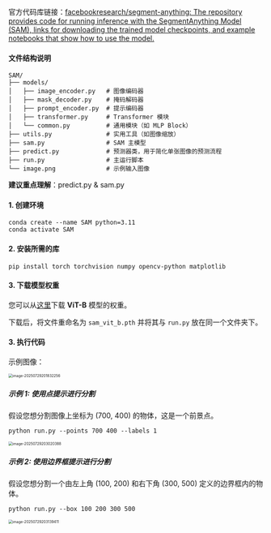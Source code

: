 官方代码库链接：[facebookresearch/segment-anything: The repository provides code for running inference with the SegmentAnything Model (SAM), links for downloading the trained model checkpoints, and example notebooks that show how to use the model.](https://github.com/facebookresearch/segment-anything)

#### 文件结构说明

```
SAM/
├── models/
│   ├── image_encoder.py   # 图像编码器
│   ├── mask_decoder.py    # 掩码解码器
│   ├── prompt_encoder.py  # 提示编码器
│   ├── transformer.py     # Transformer 模块
│   └── common.py          # 通用模块（如 MLP Block）
├── utils.py               # 实用工具（如图像缩放）
├── sam.py                 # SAM 主模型
├── predict.py             # 预测器类，用于简化单张图像的预测流程
├── run.py                 # 主运行脚本
└── image.png              # 示例输入图像
```

**建议重点理解**：predict.py & sam.py

#### 1. 创建环境

```
conda create --name SAM python=3.11
conda activate SAM
```

#### 2. 安装所需的库

```
pip install torch torchvision numpy opencv-python matplotlib
```

#### 3. 下载模型权重

您可以从[这里](https://dl.fbaipublicfiles.com/segment_anything/sam_vit_b_01ec64.pth)下载 **ViT-B** 模型的权重。

下载后，将文件重命名为 `sam_vit_b.pth` 并将其与 `run.py` 放在同一个文件夹下。

#### 3. 执行代码

示例图像：

<img src="C:\Users\admin'\AppData\Roaming\Typora\typora-user-images\image-20250729201832256.png" alt="image-20250729201832256" style="zoom:50%;" />

##### **示例 1: 使用点提示进行分割**

假设您想分割图像上坐标为 (700, 400) 的物体，这是一个前景点。

```
python run.py --points 700 400 --labels 1
```

<img src="C:\Users\admin'\AppData\Roaming\Typora\typora-user-images\image-20250729203020388.png" alt="image-20250729203020388" style="zoom:50%;" />

##### **示例 2: 使用边界框提示进行分割**

假设您想分割一个由左上角 (100, 200) 和右下角 (300, 500) 定义的边界框内的物体。

```
python run.py --box 100 200 300 500
```

<img src="C:\Users\admin'\AppData\Roaming\Typora\typora-user-images\image-20250729203139411.png" alt="image-20250729203139411" style="zoom:50%;" />
